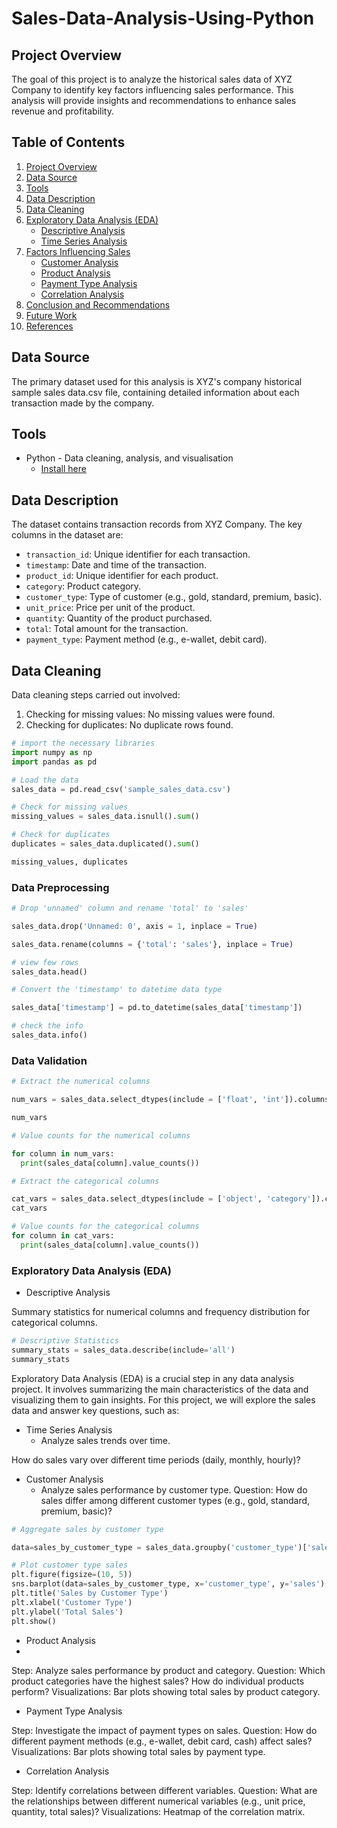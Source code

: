 # Sales-Data-Analysis-Using-Python

## Project Overview
The goal of this project is to analyze the historical sales data of XYZ Company to identify key factors influencing sales performance. This analysis will provide insights and recommendations to enhance sales revenue and profitability.

## Table of Contents
1. [Project Overview](#project-overview)
2. [Data Source](#data-source)
3. [Tools](#tools)
4. [Data Description](#data-description)
5. [Data Cleaning](#data-cleaning)
6. [Exploratory Data Analysis (EDA)](#exploratory-data-analysis-eda)
   - [Descriptive Analysis](#descriptive-analysis)
   - [Time Series Analysis](#time-series-analysis)
7. [Factors Influencing Sales](#factors-influencing-sales)
   - [Customer Analysis](#customer-analysis)
   - [Product Analysis](#product-analysis)
   - [Payment Type Analysis](#payment-type-analysis)
   - [Correlation Analysis](#correlation-analysis)
8. [Conclusion and Recommendations](#conclusion-and-recommendations)
9. [Future Work](#future-work)
10. [References](#references)

## Data Source
The primary dataset used for this analysis is XYZ's company historical sample sales data.csv file, containing detailed information about each transaction made by the company.

## Tools
- Python - Data cleaning, analysis, and visualisation
  - [Install here](https://www.anaconda.com/download/success)

## Data Description

The dataset contains transaction records from XYZ Company. The key columns in the dataset are:

- `transaction_id`: Unique identifier for each transaction.
- `timestamp`: Date and time of the transaction.
- `product_id`: Unique identifier for each product.
- `category`: Product category.
- `customer_type`: Type of customer (e.g., gold, standard, premium, basic).
- `unit_price`: Price per unit of the product.
- `quantity`: Quantity of the product purchased.
- `total`: Total amount for the transaction.
- `payment_type`: Payment method (e.g., e-wallet, debit card).

## Data Cleaning
Data cleaning steps carried out involved:

1. Checking for missing values: No missing values were found.
2. Checking for duplicates: No duplicate rows found.

```python
# import the necessary libraries
import numpy as np
import pandas as pd

# Load the data
sales_data = pd.read_csv('sample_sales_data.csv')

# Check for missing values
missing_values = sales_data.isnull().sum()

# Check for duplicates
duplicates = sales_data.duplicated().sum()

missing_values, duplicates
```
### Data Preprocessing
```python
# Drop 'unnamed' column and rename 'total' to 'sales'

sales_data.drop('Unnamed: 0', axis = 1, inplace = True)

sales_data.rename(columns = {'total': 'sales'}, inplace = True)

# view few rows
sales_data.head()
```
```python
# Convert the 'timestamp' to datetime data type

sales_data['timestamp'] = pd.to_datetime(sales_data['timestamp'])

# check the info
sales_data.info()
```

### Data Validation
```python
# Extract the numerical columns

num_vars = sales_data.select_dtypes(include = ['float', 'int']).columns.tolist()

num_vars
```
```python
# Value counts for the numerical columns

for column in num_vars:
  print(sales_data[column].value_counts())
```
```python
# Extract the categorical columns

cat_vars = sales_data.select_dtypes(include = ['object', 'category']).columns.tolist()
cat_vars
```
```python
# Value counts for the categorical columns
for column in cat_vars:
  print(sales_data[column].value_counts())
```

### Exploratory Data Analysis (EDA)
-  Descriptive Analysis

Summary statistics for numerical columns and frequency distribution for categorical columns.
```python
# Descriptive Statistics
summary_stats = sales_data.describe(include='all')
summary_stats
```

Exploratory Data Analysis (EDA) is a crucial step in any data analysis project. It involves summarizing the main characteristics of the data and visualizing them to gain insights. For this project, we will explore the sales data and answer key questions, such as:

- Time Series Analysis
  - Analyze sales trends over time.

How do sales vary over different time periods (daily, monthly, hourly)?


- Customer Analysis
  - Analyze sales performance by customer type.
Question: How do sales differ among different customer types (e.g., gold, standard, premium, basic)?

```python
# Aggregate sales by customer type

data=sales_by_customer_type = sales_data.groupby('customer_type')['sales'].sum().reset_index()

# Plot customer type sales
plt.figure(figsize=(10, 5))
sns.barplot(data=sales_by_customer_type, x='customer_type', y='sales')
plt.title('Sales by Customer Type')
plt.xlabel('Customer Type')
plt.ylabel('Total Sales')
plt.show()
```

- Product Analysis
- 
Step: Analyze sales performance by product and category.
Question: Which product categories have the highest sales? How do individual products perform?
Visualizations: Bar plots showing total sales by product category.

- Payment Type Analysis

Step: Investigate the impact of payment types on sales.
Question: How do different payment methods (e.g., e-wallet, debit card, cash) affect sales?
Visualizations: Bar plots showing total sales by payment type.

- Correlation Analysis

Step: Identify correlations between different variables.
Question: What are the relationships between different numerical variables (e.g., unit price, quantity, total sales)?
Visualizations: Heatmap of the correlation matrix.



